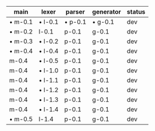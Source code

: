 |  main   |  lexer  | parser  |generator| status |
|---------|---------|---------|---------|--------|
| • m-0.1 | • l-0.1 | • p-0.1 | • g-0.1 |  dev   |
| • m-0.2 |   l-0.1 |   p-0.1 |   g-0.1 |  dev   |
| • m-0.3 | • l-0.2 |   p-0.1 |   g-0.1 |  dev   |
| • m-0.4 | • l-0.4 |   p-0.1 |   g-0.1 |  dev   |
|   m-0.4 | • l-0.5 |   p-0.1 |   g-0.1 |  dev   |
|   m-0.4 | • l-1.0 |   p-0.1 |   g-0.1 |  dev   |
|   m-0.4 | • l-1.1 |   p-0.1 |   g-0.1 |  dev   |
|   m-0.4 | • l-1.2 |   p-0.1 |   g-0.1 |  dev   |
|   m-0.4 | • l-1.3 |   p-0.1 |   g-0.1 |  dev   |
|   m-0.4 | • l-1.4 |   p-0.1 |   g-0.1 |  dev   |
| • m-0.5 |   l-1.4 |   p-0.1 |   g-0.1 |  dev   |